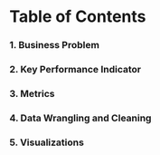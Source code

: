 # Table of Contents
### 1. Business Problem
### 2. Key Performance Indicator
### 3. Metrics
### 4. Data Wrangling and Cleaning
### 5. Visualizations
